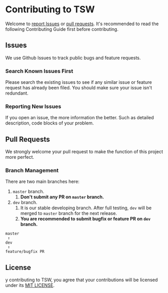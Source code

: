 # Contributing to TSW
Welcome to [report Issues](https://github.com/DevSum/hit-1170301016/issues) or [pull requests](https://github.com/DevSum/hit-1170301016/pulls). It's recommended to read the following Contributing Guide first before contributing.

## Issues
We use Github Issues to track public bugs and feature requests.

### Search Known Issues First
Please search the existing issues to see if any similar issue or feature request has already been filed. You should make sure your issue isn't redundant.

### Reporting New Issues
If you open an issue, the more information the better. Such as detailed description, code blocks of your problem.

## Pull Requests
We strongly welcome your pull request to make the function of this project more perfect. 

### Branch Management
There are two main branches here:

1. `master` branch.
	1. **Don't submit any PR on `master` branch.**
2. `dev` branch. 
	1. It is our stable developing branch. After full testing, `dev` will be merged to `master` branch for the next release.
	2. **You are recommended to submit bugfix or feature PR on `dev` branch.**

```
master
 ↑
dev   
 ↑ 
feature/bugfix PR
```  

## License
y contributing to TSW, you agree that your contributions will be licensed under its [MIT LICENSE](https://github.com/DevSum/hit-1170301016/blob/master/LICENSE.md).
